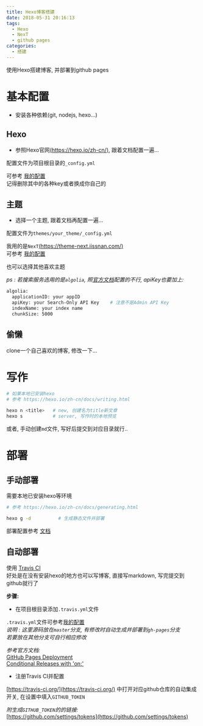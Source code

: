 ```yaml
---
title: Hexo博客搭建
date: 2018-05-31 20:16:13
tags:
  - Hexo
  - NexT
  - github pages
categories:
  - 搭建
---
```


使用Hexo搭建博客, 并部署到github pages  

<!-- more -->

# 基本配置

- 安装各种依赖(git, nodejs, hexo...)  

## Hexo

- 参照Hexo官网[(https://hexo.io/zh-cn/)](https://hexo.io/zh-cn/), 跟着文档配置一遍...  

配置文件为项目根目录的`_config.yml`  

可参考 [我的配置](https://github.com/chess99/blog/blob/master/_config.yml)  
记得删除其中的各种key或者换成你自己的  

## 主题

- 选择一个主题, 跟着文档再配置一遍...  

配置文件为`themes/your_theme/_config.yml`  

我用的是`NexT`[(https://theme-next.iissnan.com/)](https://theme-next.iissnan.com/)  
可参考 [我的配置](https://github.com/chess99/blog/blob/master/themes/next/_config.yml)  

也可以选择其他喜欢主题  

*ps : 若搜索服务选用的是`algolia`, 照[官方文档](https://theme-next.iissnan.com/third-party-services.html#algolia-search)配置的不行, apiKey也要加上:*  

```bash
algolia:
  applicationID: your appID
  apiKey: your Search-Only API Key    # 注意不是Admin API Key
  indexName: your index name
  chunkSize: 5000
```

## 偷懒

clone一个自己喜欢的博客, 修改一下...

# 写作

```bash
# 如果本地已安装hexo
# 参考 https://hexo.io/zh-cn/docs/writing.html

hexo n <title>   # new, 创建名为title新文章
hexo s           # server, 写作时的本地预览
```

或者, 手动创建`md`文件, 写好后提交到对应目录就行..

# 部署

## 手动部署

需要本地已安装hexo等环境

```bash
# 参考 https://hexo.io/zh-cn/docs/generating.html

hexo g -d          # 生成静态文件并部署
```

部署配置参考 [文档](https://hexo.io/zh-cn/docs/deployment.html)

## 自动部署

使用 [Travis CI](https://travis-ci.org/)  
好处是在没有安装hexo的地方也可以写博客, 直接写markdown, 写完提交到github就行了  

**步骤:**

- 在项目根目录添加`.travis.yml`文件

`.travis.yml`文件可参考[我的配置](https://github.com/chess99/blog/blob/master/.travis.yml)  
*说明 : 这里源码放在`master`分支, 有修改时自动生成并部署到`gh-pages`分支*  
*若要放在其他分支可自行相应修改*  

*参考官方文档:*  
[GitHub Pages Deployment](https://docs.travis-ci.com/user/deployment/pages/)  
[Conditional Releases with 'on:'](https://docs.travis-ci.com/user/deployment#Conditional-Releases-with-on:)  

- 注册Travis CI并配置

[https://travis-ci.org/](https://travis-ci.org/) 中打开对应github仓库的自动集成开关, 在设置中填入`GITHUB_TOKEN`  

*附生成`GITHUB_TOKEN`的的链接:*  
[https://github.com/settings/tokens](https://github.com/settings/tokens)  
